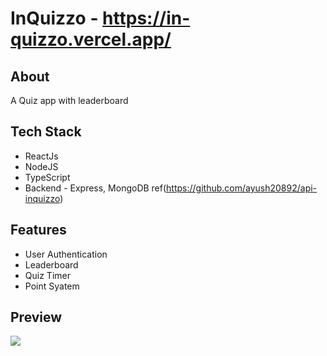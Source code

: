# InQuizzo - https://in-quizzo.vercel.app/

## About
A Quiz app with leaderboard

## Tech Stack
- ReactJs
- NodeJS
- TypeScript
- Backend - Express, MongoDB ref(https://github.com/ayush20892/api-inquizzo)

## Features 
- User Authentication
- Leaderboard
- Quiz Timer
- Point Syatem

## Preview
![](https://res.cloudinary.com/drmqhvz5l/image/upload/v1653070391/Screenshot_2022-05-20_234255_dzpk5a.jpg)
